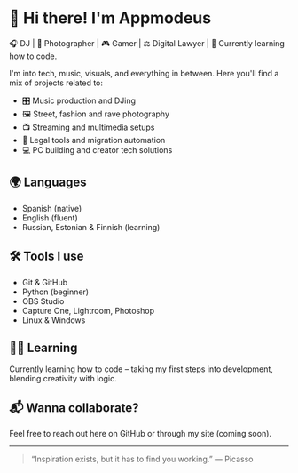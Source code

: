 # 👋 Hi there! I'm Appmodeus

🎧 DJ | 📸 Photographer | 🎮 Gamer | ⚖️ Digital Lawyer | 🌱 Currently learning how to code.

I'm into tech, music, visuals, and everything in between. Here you'll find a mix of projects related to:

- 🎛️ Music production and DJing  
- 🖼️ Street, fashion and rave photography  
- 📺 Streaming and multimedia setups  
- 🧠 Legal tools and migration automation  
- 💻 PC building and creator tech solutions  

## 🌍 Languages
- Spanish (native)  
- English (fluent)  
- Russian, Estonian & Finnish (learning)  

## 🛠️ Tools I use
- Git & GitHub  
- Python (beginner)  
- OBS Studio  
- Capture One, Lightroom, Photoshop  
- Linux & Windows

## 👨‍💻 Learning
Currently learning how to code – taking my first steps into development, blending creativity with logic.

## 📬 Wanna collaborate?
Feel free to reach out here on GitHub or through my site (coming soon).

---

> “Inspiration exists, but it has to find you working.” — Picasso
